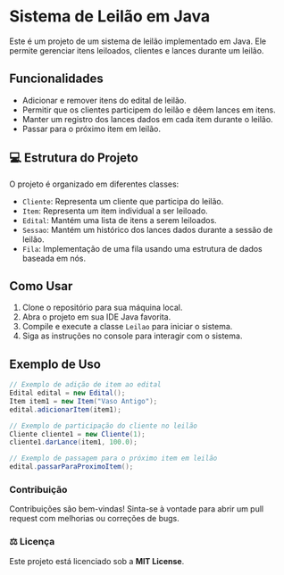 # Sistema de Leilão em Java

Este é um projeto de um sistema de leilão implementado em Java. Ele permite gerenciar itens leiloados, clientes e lances durante um leilão.

## Funcionalidades

- Adicionar e remover itens do edital de leilão.
- Permitir que os clientes participem do leilão e dêem lances em itens.
- Manter um registro dos lances dados em cada item durante o leilão.
- Passar para o próximo item em leilão.

## 💻 Estrutura do Projeto

O projeto é organizado em diferentes classes:

- `Cliente`: Representa um cliente que participa do leilão.
- `Item`: Representa um item individual a ser leiloado.
- `Edital`: Mantém uma lista de itens a serem leiloados.
- `Sessao`: Mantém um histórico dos lances dados durante a sessão de leilão.
- `Fila`: Implementação de uma fila usando uma estrutura de dados baseada em nós.

## Como Usar

1. Clone o repositório para sua máquina local.
2. Abra o projeto em sua IDE Java favorita.
3. Compile e execute a classe `Leilao` para iniciar o sistema.
4. Siga as instruções no console para interagir com o sistema.

## Exemplo de Uso

```java
// Exemplo de adição de item ao edital
Edital edital = new Edital();
Item item1 = new Item("Vaso Antigo");
edital.adicionarItem(item1);

// Exemplo de participação do cliente no leilão
Cliente cliente1 = new Cliente(1);
cliente1.darLance(item1, 100.0);

// Exemplo de passagem para o próximo item em leilão
edital.passarParaProximoItem();

```
###  Contribuição

Contribuições são bem-vindas! Sinta-se à vontade para abrir um pull request com melhorias ou correções de bugs.

### ⚖️ Licença
Este projeto está licenciado sob a **MIT License**.